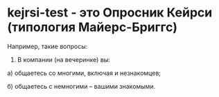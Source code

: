 # kejrsi-test - это Опросник Кейрси (типология Майерс-Бриггс)


Например, такие вопросы:

1. В компании (на вечеринке) вы:

а) общаетесь со многими, включая и незнакомцев;

б) общаетесь с немногими – вашими знакомыми.
